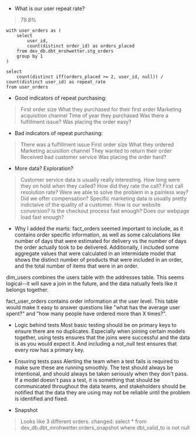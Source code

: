 - What is our user repeat rate?
> 79.8%

    with user_orders as (
        select
            user_id,
            count(distinct order_id) as orders_placed
        from dev_db.dbt_mrohwetter.stg_orders
        group by 1
    )

    select
        count(distinct iff(orders_placed >= 2, user_id, null)) / count(distinct user_id) as repeat_rate
    from user_orders

- Good indicators of repeat purchasing:
> First order size
> What they purchased for their first order
> Marketing acquisition channel
> Time of year they purchased
> Was there a fulfillment issue?
> Was placing the order easy?

- Bad indicators of repeat purchasing:
> There was a fulfillment issue
> First order size
> What they ordered
> Marketing acuisition channel
> They wanted to return their order
> Received bad customer service
> Was placing the order hard?

- More data? Exploration? 
> Customer service data is usually really interesting. How long were they on hold when they called? How did they rate the call? First call resolution rate? Were we able to solve the problem in a painless way? Did we offer compensation? 
> Specific marketing data is usually pretty indictaive of the quality of a customer. 
> How is our website conversion? Is the checkout process fast enough?
> Does our webpage load fast enough?

- Why I added the marts:
fact_orders seemed important to include, as it contains order specific information, as well as some calculations like number of days that were estimated for delivery vs the number of days the order actually took to be delivered. Additionally, I included some aggregate values that were calculated in an intermidate model that shows the distinct number of products that were included in an order, and the total number of items that were in an order.

dim_users combines the users table with the addresses table. This seems logical--it will save a join in the future, and the data natually feels like it belongs together.

fact_user_orders contains order information at the user level. This table would make it easy to answer questions like "what has the average user spent?" and "how many people have ordered more than X times?".

- Logic behind tests
Most basic testing should be on primary keys to ensure there are no duplicates. Especially when joining certain models together, using tests ensures that the joins were successful and the data is as you would expect it. And including a not_null test ensures that every row has a primary key.

- Ensuring tests pass
Alerting the team when a test fails is required to make sure these are running smoothly. The test should always be intentional, and should always be taken seriously when they don't pass. If a model doesn't pass a test, it is something that should be communicated throughout the data teams, and stakeholders should be notified that the data they are using may not be reliable until the problem is identified and fixed.

- Snapshot
> Looks like 3 different orders. changed:
    select 
        * 
    from dev_db.dbt_mrohwetter.orders_snapshot
    where dbt_valid_to is not null